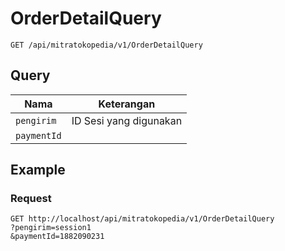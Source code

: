 # OrderDetailQuery
```
GET /api/mitratokopedia/v1/OrderDetailQuery
```

## Query

Nama | Keterangan
--- | ---
`pengirim` | ID Sesi yang digunakan
`paymentId` | 

## Example

### Request

```
GET http://localhost/api/mitratokopedia/v1/OrderDetailQuery
?pengirim=session1
&paymentId=1882090231
```